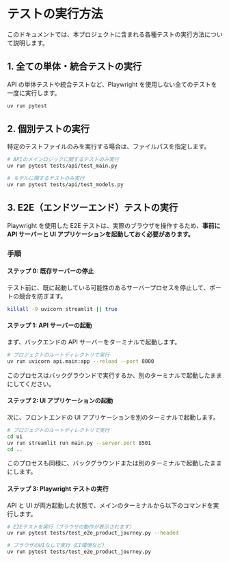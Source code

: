 # テストの実行方法

このドキュメントでは、本プロジェクトに含まれる各種テストの実行方法について説明します。

## 1. 全ての単体・統合テストの実行

API の単体テストや統合テストなど、Playwright を使用しない全てのテストを一度に実行します。

```bash
uv run pytest
```

## 2. 個別テストの実行

特定のテストファイルのみを実行する場合は、ファイルパスを指定します。

```bash
# APIのメインロジックに関するテストのみ実行
uv run pytest tests/api/test_main.py

# モデルに関するテストのみ実行
uv run pytest tests/api/test_models.py
```

## 3. E2E（エンドツーエンド）テストの実行

Playwright を使用した E2E テストは、実際のブラウザを操作するため、**事前に API サーバーと UI アプリケーションを起動しておく必要があります。**

### 手順

#### ステップ 0: 既存サーバーの停止

テスト前に、既に起動している可能性のあるサーバープロセスを停止して、ポートの競合を防ぎます。

```bash
killall -9 uvicorn streamlit || true
```

#### ステップ 1: API サーバーの起動

まず、バックエンドの API サーバーをターミナルで起動します。

```bash
# プロジェクトのルートディレクトリで実行
uv run uvicorn api.main:app --reload --port 8000
```

このプロセスはバックグラウンドで実行するか、別のターミナルで起動したままにしてください。

#### ステップ 2: UI アプリケーションの起動

次に、フロントエンドの UI アプリケーションを別のターミナルで起動します。

```bash
# プロジェクトのルートディレクトリで実行
cd ui
uv run streamlit run main.py --server.port 8501
cd ..
```

このプロセスも同様に、バックグラウンドまたは別のターミナルで起動したままにします。

#### ステップ 3: Playwright テストの実行

API と UI が両方起動した状態で、メインのターミナルから以下のコマンドを実行します。

```bash
# E2Eテストを実行（ブラウザの動作が表示されます）
uv run pytest tests/test_e2e_product_journey.py --headed

# ブラウザのUIなしで実行（CI環境など）
uv run pytest tests/test_e2e_product_journey.py
```
